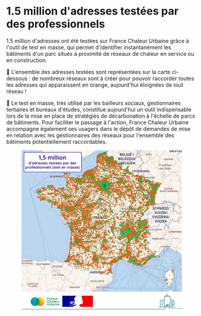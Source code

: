 # 1.5 million d'adresses testées par des professionnels

1.5 million d'adresses ont été testées sur France Chaleur Urbaine grâce à l'outil de test en masse, qui permet d'identifier instantanément les bâtiments d'un parc situés à proximité de réseaux de chaleur en service ou en construction.

📌 L'ensemble des adresses testées sont représentées sur la carte ci-dessous : de nombreux réseaux sont à créer pour pouvoir raccorder toutes les adresses qui apparaissent en orange, aujourd'hui éloignées de tout réseau !

🏢 Le test en masse, très utilisé par les bailleurs sociaux, gestionnaires tertiaires et bureaux d'études, constitue aujourd'hui un outil indispensable lors de la mise en place de stratégies de décarbonation à l'échelle de parcs de bâtiments. Pour faciliter le passage à l'action, France Chaleur Urbaine accompagne également ses usagers dans le dépôt de demandes de mise en relation avec les gestionnaires des réseaux pour l'ensemble des bâtiments potentiellement raccordables.

<figure><img src=".gitbook/assets/FCU_adresses_testees.jpg" alt=""><figcaption></figcaption></figure>
